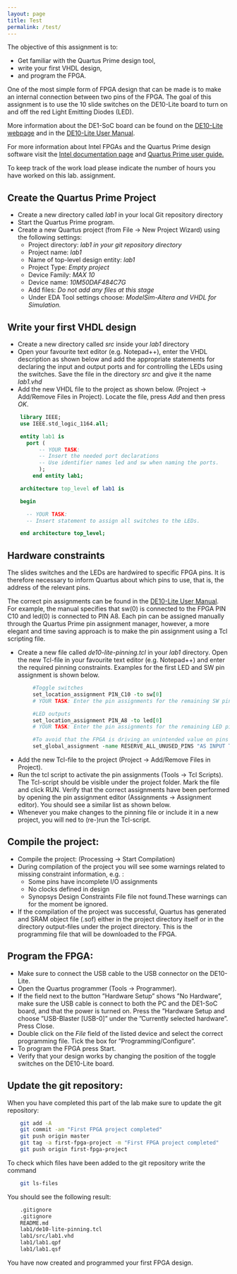 ```yaml
---
layout: page
title: Test
permalink: /test/
---
```


The objective of this assignment is to:
- Get familiar with the Quartus Prime design tool,
- write your first VHDL design,
- and program the FPGA.

One of the most simple form of FPGA design that can be made is to make an internal connection between two pins of the FPGA. The goal of this assignment is to use the 10 slide switches on the DE10-Lite board to turn on and off the red Light Emitting Diodes (LED).

More information about the DE1-SoC board can be found on the [DE10-Lite webpage] and in the [DE10-Lite User Manual].

For more information about Intel FPGAs and the Quartus Prime design software visit the [Intel documentation page] and [Quartus Prime user guide.]

To keep track of the work load please indicate the number of hours you have worked on this lab. assignment.


## Create the Quartus Prime Project

*   Create a new directory called *lab1* in your local Git repository directory
*   Start the Quartus Prime program.
*   Create a new Quartus project (from File -> New Project Wizard) using the following settings:
    *   Project directory: *lab1 in your git repository directory*
    *   Project name: *lab1*
    *   Name of top-level design entity: *lab1*
    *   Project Type: *Empty project*
    *   Device Family: *MAX 10*
    *   Device name: *10M50DAF484C7G*
    *   Add files: *Do not add any files at this stage*
    *   Under EDA Tool settings choose: *ModelSim-Altera and VHDL for Simulation.*

## Write your first VHDL design

*   Create a new directory called *src* inside your *lab1* directory
*   Open your favourite text editor (e.g. Notepad++), enter the VHDL description as shown below and add the appropriate statements for declaring the input and output ports and for controlling the LEDs using the switches. Save the file in the directory *src* and give it the name *lab1.vhd*
*   Add the new VHDL file to the project as shown below. (Project -> Add/Remove Files in Project). Locate the file, press *Add* and then press *OK*.

```vhdl
    library IEEE;
    use IEEE.std_logic_1164.all;

    entity lab1 is
      port (
          -- YOUR TASK:
          -- Insert the needed port declarations
          -- Use identifier names led and sw when naming the ports.
          );
        end entity lab1;

    architecture top_level of lab1 is

    begin

      -- YOUR TASK:
      -- Insert statement to assign all switches to the LEDs.

    end architecture top_level;
```

## Hardware constraints

The slides switches and the LEDs are hardwired to specific FPGA pins. It is therefore necessary to inform Quartus about which pins to use, that is, the address of the relevant pins.

The correct pin assignments can be found in the [DE10-Lite User Manual]. For example, the manual specifies that sw(0) is connected to the FPGA PIN C10 and led(0) is connected to PIN A8. Each pin can be assigned manually through the Quartus Prime pin assignment manager, however, a more elegant and time saving approach is to make the pin assignment using a Tcl scripting file.

* Create a new file called *de10-lite-pinning.tcl* in your *lab1* directory. Open the new Tcl-file in your favourite text editor (e.g. Notepad++) and enter the required pinning constraints. Examples for the first LED and SW pin assignment is shown below.

```tcl
        #Toggle switches
        set_location_assignment PIN_C10 -to sw[0]
        # YOUR TASK: Enter the pin assignments for the remaining SW pins

        #LED outputs
        set_location_assignment PIN_A8 -to led[0]
        # YOUR TASK: Enter the pin assignments for the remaining LED pins

        #To avoid that the FPGA is driving an unintended value on pins that are not in use:
        set_global_assignment -name RESERVE_ALL_UNUSED_PINS "AS INPUT TRI-STATED"
```

*   Add the new Tcl-file to the project (Project -> Add/Remove Files in Project).
*   Run the tcl script to activate the pin assignments (Tools -> Tcl Scripts). The Tcl-script should be visible under the project folder. Mark the file and click RUN. Verify that the correct assignments have been performed by opening the pin assignment editor (Assignments -> Assignment editor). You should see a similar list as shown below.
*   Whenever you make changes to the pinning file or include it in a new project, you will ned to (re-)run the Tcl-script.

## Compile the project:

*   Compile the project: (Processing -> Start Compilation)
*   During compilation of the project you will see some warnings related to missing constraint information, e.g. :
    *   Some pins have incomplete I/O assignments
    *   No clocks defined in design
    *   Synopsys Design Constraints File file not found.These warnings can for the moment be ignored.
*   If the compilation of the project was successful, Quartus has generated and SRAM object file (.sof) either in the project directory itself or in the directory output-files under the project directory. This is the programming file that will be downloaded to the FPGA.

## Program the FPGA:

* Make sure to connect the USB cable to the USB connector on the DE10-Lite.
*   Open the Quartus programmer (Tools -> Programmer).
*   If the field next to the button ”Hardware Setup” shows ”No Hardware”, make sure the USB cable is connect to both the PC and the DE1-SoC board, and that the power is turned on. Press the ”Hardware Setup and choose ”USB-Blaster \[USB-0\]” under the ”Currently selected hardware”. Press Close.
*   Double click on the *File* field of the listed device and select the correct programming file. Tick the box for ”Programming/Configure”.
*   To program the FPGA press Start.
*   Verify that your design works by changing the position of the toggle switches on the DE10-Lite board.


## Update the git repository:

When you have completed this part of the lab make sure to update the git repository:
```bash
    git add -A
    git commit -am "First FPGA project completed"
    git push origin master
    git tag -a first-fpga-project -m "First FPGA project completed"
    git push origin first-fpga-project
```
To check which files have been added to the git repository write the command
```bash
    git ls-files
```

You should see the following result:
```bash
    .gitignore
    .gitignore
    README.md
    lab1/de10-lite-pinning.tcl
    lab1/src/lab1.vhd
    lab1/lab1.qpf
    lab1/lab1.qsf
```

You have now created and programmed your first FPGA design.


[DE10-Lite webpage]: http://de10-lite.terasic.com
[DE10-Lite User Manual]: https://www.terasic.com.tw/cgi-bin/page/archive_download.pl?Language=English&No=1021&FID=a13a2782811152b477e60203d34b1baa
[Intel documentation page]: https://www.intel.com/content/www/us/en/programmable/documentation/lit-index.html
[Quartus Prime user guide.]: https://www.intel.com/content/www/us/en/programmable/documentation/yoq1529444104707.html

[DE10-Lite User Manual]: https://www.terasic.com.tw/cgi-bin/page/archive_download.pl?Language=English&No=1021&FID=a13a2782811152b477e60203d34b1baa
